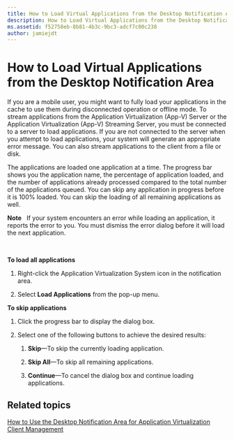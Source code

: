 ```yaml
---
title: How to Load Virtual Applications from the Desktop Notification Area
description: How to Load Virtual Applications from the Desktop Notification Area
ms.assetid: f52758eb-8b81-4b3c-9bc3-adcf7c00c238
author: jamiejdt
---
```


# How to Load Virtual Applications from the Desktop Notification Area


If you are a mobile user, you might want to fully load your applications in the cache to use them during disconnected operation or offline mode. To stream applications from the Application Virtualization (App-V) Server or the Application Virtualization (App-V) Streaming Server, you must be connected to a server to load applications. If you are not connected to the server when you attempt to load applications, your system will generate an appropriate error message. You can also stream applications to the client from a file or disk.

The applications are loaded one application at a time. The progress bar shows you the application name, the percentage of application loaded, and the number of applications already processed compared to the total number of the applications queued. You can skip any application in progress before it is 100% loaded. You can skip the loading of all remaining applications as well.

**Note**  
If your system encounters an error while loading an application, it reports the error to you. You must dismiss the error dialog before it will load the next application.

 

**To load all applications**

1.  Right-click the Application Virtualization System icon in the notification area.

2.  Select **Load Applications** from the pop-up menu.

**To skip applications**

1.  Click the progress bar to display the dialog box.

2.  Select one of the following buttons to achieve the desired results:

    1.  **Skip**—To skip the currently loading application.

    2.  **Skip All**—To skip all remaining applications.

    3.  **Continue**—To cancel the dialog box and continue loading applications.

## Related topics


[How to Use the Desktop Notification Area for Application Virtualization Client Management](how-to-use-the-desktop-notification-area-for-application-virtualization-client-management.md)

 

 





